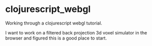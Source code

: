 # clojurescript_webgl
Working through a clojurescript webgl tutorial.

I want to work on a filtered back projection 3d voxel simulator in the browser and figured this is a good place to start.